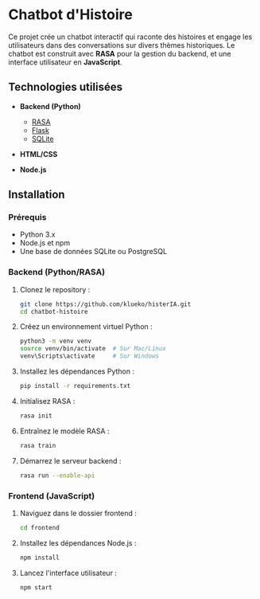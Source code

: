 # Chatbot d'Histoire

Ce projet crée un chatbot interactif qui raconte des histoires et engage les utilisateurs dans des conversations sur divers thèmes historiques. Le chatbot est construit avec **RASA** pour la gestion du backend, et une interface utilisateur en **JavaScript**.

## Technologies utilisées

- **Backend (Python)**
  - [RASA](https://rasa.com/)
  - [Flask](https://flask.palletsprojects.com/)
  - [SQLite](https://www.sqlite.org/)

- **HTML/CSS**
- **Node.js**

## Installation

### Prérequis

- Python 3.x
- Node.js et npm
- Une base de données SQLite ou PostgreSQL

### Backend (Python/RASA)

1. Clonez le repository :
    ```bash
    git clone https://github.com/klueko/histerIA.git
    cd chatbot-histoire
    ```

2. Créez un environnement virtuel Python :
    ```bash
    python3 -m venv venv
    source venv/bin/activate  # Sur Mac/Linux
    venv\Scripts\activate     # Sur Windows
    ```

3. Installez les dépendances Python :
    ```bash
    pip install -r requirements.txt
    ```

4. Initialisez RASA :
    ```bash
    rasa init
    ```

<!-- 5. Configurez la base de données (SQLite/PostgreSQL) : -->
<!-- à faire -->

6. Entraînez le modèle RASA :
    ```bash
    rasa train
    ```

7. Démarrez le serveur backend :
    ```bash
    rasa run --enable-api
    ```

### Frontend (JavaScript)

1. Naviguez dans le dossier frontend :
    ```bash
    cd frontend
    ```

2. Installez les dépendances Node.js :
    ```bash
    npm install
    ```

3. Lancez l'interface utilisateur :
    ```bash
    npm start
    ```

    <!-- L'application sera accessible à `http://localhost:`. -->

